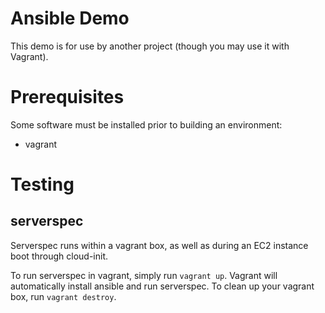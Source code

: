 # Ansible Demo

This demo is for use by another project (though you may use it with Vagrant).

# Prerequisites

Some software must be installed prior to building an environment:

- vagrant

# Testing

## serverspec

Serverspec runs within a vagrant box, as well as during an EC2 instance boot through cloud-init.

To run serverspec in vagrant, simply run `vagrant up`.  Vagrant will automatically install
ansible and run serverspec.  To clean up your vagrant box, run `vagrant destroy`.
